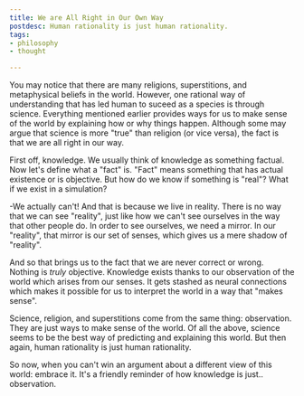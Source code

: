 ```yaml
---
title: We are All Right in Our Own Way
postdesc: Human rationality is just human rationality.
tags:
- philosophy
- thought

---
```


You may notice that there are many religions, superstitions, and metaphysical beliefs in the world. However, one rational way of understanding that has led human to suceed as a species is through science. Everything mentioned earlier provides ways for us to make sense of the world by explaining how or why things happen. Although some may argue that science is more "true" than religion (or vice versa), the fact is that we are all right in our way.

First off, knowledge. We usually think of knowledge as something factual. Now let's define what a "fact" is. "Fact" means something that has actual existence or is objective. But how do we know if something is "real"? What if we exist in a simulation?

-We actually can't! And that is because we live in reality. There is no way that we can see "reality", just like how we can't see ourselves in the way that other people do. In order to see ourselves, we need a mirror. In our "reality", that mirror is our set of senses, which gives us a mere shadow of "reality".

And so that brings us to the fact that we are never correct or wrong. Nothing is *truly* objective. Knowledge exists thanks to our observation of the world which arises from our senses. It gets stashed as neural connections which makes it possible for us to interpret the world in a way that "makes sense".

Science, religion, and superstitions come from the same thing: observation. They are just ways to make sense of the world. Of all the above, science seems to be the best way of predicting and explaining this world. But then again, human rationality is just human rationality.

So now, when you can't win an argument about a different view of this world: embrace it. It's a friendly reminder of how knowledge is just.. observation.